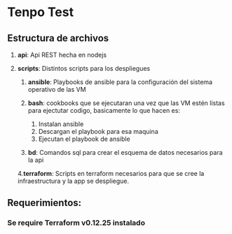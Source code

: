 # Tenpo Test

## Estructura de archivos
 1. **api**: Api REST hecha en nodejs 
 2. **scripts**: Distintos scripts para los despliegues
    
    1. **ansible**: Playbooks de ansible para la configuración del sistema operativo de las VM
    
    2. **bash**: cookbooks que se ejecutaran una vez que las VM estén listas para ejectutar codigo, basicamente lo que hacen es:
        1. Instalan ansible
        2. Descargan el playbook para esa maquina
        3. Ejecutan el playbook de ansible
    
    3. **bd**: Comandos sql para crear el esquema de datos necesarios para la api

    4.**terraform**: Scripts en terraform necesarios para que se cree la infraestructura y la app se despliegue. 


## Requerimientos:
### Se require Terraform v0.12.25 instalado

